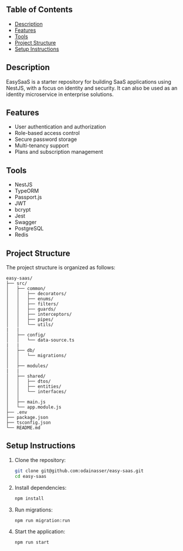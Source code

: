## Table of Contents

- [Description](#description)
- [Features](#features)
- [Tools](#tools)
- [Project Structure](#project-structure)
- [Setup Instructions](#setup-instructions)

## Description

EasySaaS is a starter repository for building SaaS applications using NestJS, with a focus on identity and security. It can also be used as an identity microservice in enterprise solutions.

## Features

- User authentication and authorization
- Role-based access control
- Secure password storage
- Multi-tenancy support
- Plans and subscription management

## Tools

- NestJS
- TypeORM
- Passport.js
- JWT
- bcrypt
- Jest
- Swagger
- PostgreSQL
- Redis

## Project Structure

The project structure is organized as follows:

```
easy-saas/
├── src/
│   ├── common/
│   │   ├── decorators/
│   │   ├── enums/
│   │   ├── filters/
│   │   ├── guards/
│   │   ├── interceptors/
│   │   ├── pipes/
│   │   └── utils/
|   |
│   ├── config/
│   │   └── data-source.ts
|   |
│   ├── db/
│   │   └── migrations/
│   │       
│   ├── modules/
|   |
│   ├── shared/
│   │   ├── dtos/
│   │   ├── entities/
│   │   └── interfaces/
│   │       
│   ├── main.js
│   └── app.module.js
├── .env
├── package.json
├── tsconfig.json
└── README.md
```

## Setup Instructions

1. Clone the repository:
   ```sh
   git clone git@github.com:odainasser/easy-saas.git
   cd easy-saas
   ```

2. Install dependencies:
   ```sh
   npm install
   ```

3. Run migrations:
   ```sh
   npm run migration:run
   ```

4. Start the application:
   ```sh
   npm run start
   ```